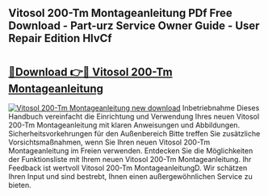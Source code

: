 ## Vitosol 200-Tm Montageanleitung PDf Free Download - Part-urz Service Owner Guide - User Repair Edition HlvCf

# <h2><a href="http://df8jhuw.blite.top/?on=Vitosol+200-Tm+Montageanleitung">🔗Download 👉🔴 Vitosol 200-Tm Montageanleitung</a></h2>

[![Vitosol 200-Tm Montageanleitung new download](https://i.imgur.com/lujVjoI.png)](http://df8jhuw.blite.top/?on=Vitosol+200-Tm+Montageanleitung)
Inbetriebnahme Dieses Handbuch vereinfacht die Einrichtung und Verwendung Ihres neuen Vitosol 200-Tm Montageanleitung mit klaren Anweisungen und Abbildungen. Sicherheitsvorkehrungen für den Außenbereich Bitte treffen Sie zusätzliche Vorsichtsmaßnahmen, wenn Sie Ihren neuen Vitosol 200-Tm Montageanleitung im Freien verwenden. Entdecken Sie die Möglichkeiten der Funktionsliste mit Ihrem neuen Vitosol 200-Tm Montageanleitung. Ihr Feedback ist wertvoll Vitosol 200-Tm MontageanleitungD. Wir schätzen Ihren Input und sind bestrebt, Ihnen einen außergewöhnlichen Service zu bieten.
